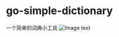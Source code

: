 # go-simple-dictionary
一个简单的词典小工具
![Image text](https://github.com/minglei-zhang/go-simple-dictionary/tree/master/image)